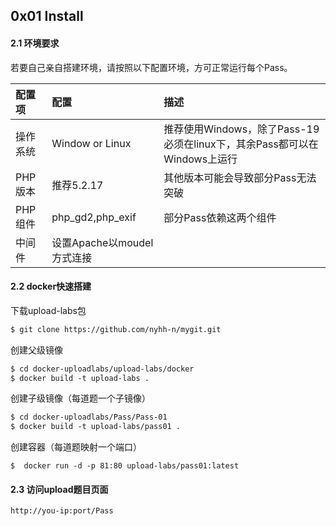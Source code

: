 ## 0x01 Install

#### 2.1 环境要求

若要自己亲自搭建环境，请按照以下配置环境，方可正常运行每个Pass。

|配置项|配置|描述|
|:---|:---|:---|
|操作系统|Window or Linux|推荐使用Windows，除了Pass-19必须在linux下，其余Pass都可以在Windows上运行|
|PHP版本|推荐5.2.17|其他版本可能会导致部分Pass无法突破|
|PHP组件|php_gd2,php_exif|部分Pass依赖这两个组件|
|中间件|设置Apache以moudel方式连接||

#### 2.2 docker快速搭建

下载upload-labs包

```txt
$ git clone https://github.com/nyhh-n/mygit.git
```

创建父级镜像

```txt
$ cd docker-uploadlabs/upload-labs/docker
$ docker build -t upload-labs .
```

创建子级镜像（每道题一个子镜像）

```txt
$ cd docker-uploadlabs/Pass/Pass-01
$ docker build -t upload-labs/pass01 .
```

创建容器（每道题映射一个端口）

```
$  docker run -d -p 81:80 upload-labs/pass01:latest
```

#### 2.3 访问upload题目页面

```txt
http://you-ip:port/Pass
```



